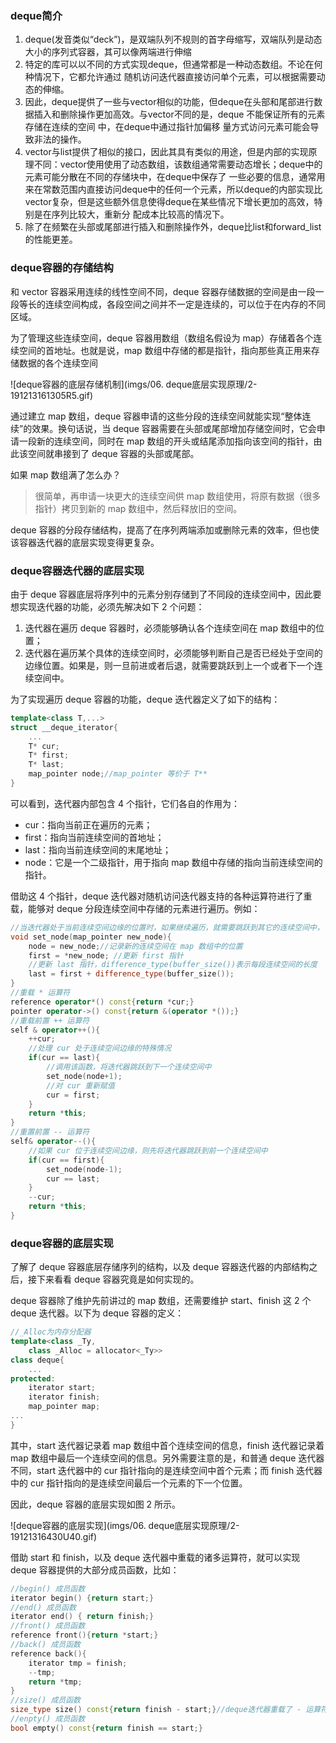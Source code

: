 ### deque简介

1. deque(发音类似“deck”)，是双端队列不规则的首字母缩写，双端队列是动态大小的序列式容器，其可以像两端进行伸缩
2. 特定的库可以以不同的方式实现deque，但通常都是一种动态数组。不论在何种情况下，它都允许通过 随机访问迭代器直接访问单个元素，可以根据需要动态的伸缩。
3. 因此，deque提供了一些与vector相似的功能，但deque在头部和尾部进行数据插入和删除操作更加高效。与vector不同的是，deque 不能保证所有的元素存储在连续的空间 中，在deque中通过指针加偏移 量方式访问元素可能会导致非法的操作。
4. vector与list提供了相似的接口，因此其具有类似的用途，但是内部的实现原理不同：vector使用使用了动态数组，该数组通常需要动态增长；deque中的元素可能分散在不同的存储块中，在deque中保存了 一些必要的信息，通常用来在常数范围内直接访问deque中的任何一个元素，所以deque的内部实现比 vector复杂，但是这些额外信息使得deque在某些情况下增长更加的高效，特别是在序列比较大，重新分 配成本比较高的情况下。
5. 除了在频繁在头部或尾部进行插入和删除操作外，deque比list和forward_list的性能更差。

### deque容器的存储结构

和 vector 容器采用连续的线性空间不同，deque 容器存储数据的空间是由一段一段等长的连续空间构成，各段空间之间并不一定是连续的，可以位于在内存的不同区域。

为了管理这些连续空间，deque 容器用数组（数组名假设为 map）存储着各个连续空间的首地址。也就是说，map 数组中存储的都是指针，指向那些真正用来存储数据的各个连续空间

 ![deque容器的底层存储机制](imgs/06. deque底层实现原理/2-191213161305R5.gif)

通过建立 map 数组，deque 容器申请的这些分段的连续空间就能实现“整体连续”的效果。换句话说，当 deque 容器需要在头部或尾部增加存储空间时，它会申请一段新的连续空间，同时在 map 数组的开头或结尾添加指向该空间的指针，由此该空间就串接到了 deque 容器的头部或尾部。

如果 map 数组满了怎么办？

> 很简单，再申请一块更大的连续空间供 map 数组使用，将原有数据（很多指针）拷贝到新的 map 数组中，然后释放旧的空间。

deque 容器的分段存储结构，提高了在序列两端添加或删除元素的效率，但也使该容器迭代器的底层实现变得更复杂。

### deque容器迭代器的底层实现

由于 deque 容器底层将序列中的元素分别存储到了不同段的连续空间中，因此要想实现迭代器的功能，必须先解决如下 2 个问题：

1. 迭代器在遍历 deque 容器时，必须能够确认各个连续空间在 map 数组中的位置；
2. 迭代器在遍历某个具体的连续空间时，必须能够判断自己是否已经处于空间的边缘位置。如果是，则一旦前进或者后退，就需要跳跃到上一个或者下一个连续空间中。


为了实现遍历 deque 容器的功能，deque 迭代器定义了如下的结构：

```c++
template<class T,...>
struct __deque_iterator{
    ...
    T* cur;
    T* first;
    T* last;
    map_pointer node;//map_pointer 等价于 T**
}
```

可以看到，迭代器内部包含 4 个指针，它们各自的作用为：

- cur：指向当前正在遍历的元素；
- first：指向当前连续空间的首地址；
- last：指向当前连续空间的末尾地址；
- node：它是一个二级指针，用于指向 map 数组中存储的指向当前连续空间的指针。


借助这 4 个指针，deque 迭代器对随机访问迭代器支持的各种运算符进行了重载，能够对 deque 分段连续空间中存储的元素进行遍历。例如：

```c++
//当迭代器处于当前连续空间边缘的位置时，如果继续遍历，就需要跳跃到其它的连续空间中，该函数可用来实现此功能
void set_node(map_pointer new_node){
    node = new_node;//记录新的连续空间在 map 数组中的位置
    first = *new_node; //更新 first 指针
    //更新 last 指针，difference_type(buffer_size())表示每段连续空间的长度
    last = first + difference_type(buffer_size());
}
//重载 * 运算符
reference operator*() const{return *cur;}
pointer operator->() const{return &(operator *());}
//重载前置 ++ 运算符
self & operator++(){
    ++cur;
    //处理 cur 处于连续空间边缘的特殊情况
    if(cur == last){
        //调用该函数，将迭代器跳跃到下一个连续空间中
        set_node(node+1);
        //对 cur 重新赋值
        cur = first;
    }
    return *this;
}
//重置前置 -- 运算符
self& operator--(){
    //如果 cur 位于连续空间边缘，则先将迭代器跳跃到前一个连续空间中
    if(cur == first){
        set_node(node-1);
        cur == last;
    }
    --cur;
    return *this;
}
```

### deque容器的底层实现

了解了 deque 容器底层存储序列的结构，以及 deque 容器迭代器的内部结构之后，接下来看看 deque 容器究竟是如何实现的。

deque 容器除了维护先前讲过的 map 数组，还需要维护 start、finish 这 2 个 deque 迭代器。以下为 deque 容器的定义：

```c++
//_Alloc为内存分配器
template<class _Ty,
    class _Alloc = allocator<_Ty>>
class deque{
    ...
protected:
    iterator start;
    iterator finish;
    map_pointer map;
...
}
```

其中，start 迭代器记录着 map 数组中首个连续空间的信息，finish 迭代器记录着 map 数组中最后一个连续空间的信息。另外需要注意的是，和普通 deque 迭代器不同，start 迭代器中的 cur 指针指向的是连续空间中首个元素；而 finish 迭代器中的 cur 指针指向的是连续空间最后一个元素的下一个位置。

因此，deque 容器的底层实现如图 2 所示。

 ![deque容器的底层实现](imgs/06. deque底层实现原理/2-19121316430U40.gif)

借助 start 和 finish，以及 deque 迭代器中重载的诸多运算符，就可以实现 deque 容器提供的大部分成员函数，比如：

```c++
//begin() 成员函数
iterator begin() {return start;}
//end() 成员函数
iterator end() { return finish;}
//front() 成员函数
reference front(){return *start;}
//back() 成员函数
reference back(){
    iterator tmp = finish;
    --tmp;
    return *tmp;
}
//size() 成员函数
size_type size() const{return finish - start;}//deque迭代器重载了 - 运算符
//enpty() 成员函数
bool empty() const{return finish == start;}
```

